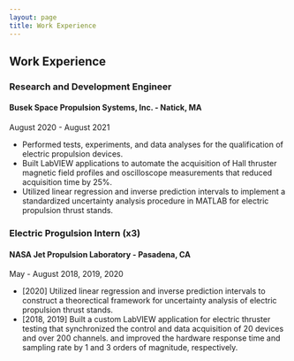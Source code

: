 ```yaml
---
layout: page
title: Work Experience
---
```


## Work Experience

### Research and Development Engineer
#### Busek Space Propulsion Systems, Inc. - Natick, MA
August 2020 - August 2021
- Performed tests, experiments, and data analyses for the qualification of electric propulsion devices.
- Built LabVIEW applications to automate the acquisition of Hall thruster magnetic field profiles and oscilloscope measurements that reduced acquisition time by 25%.
- Utilized linear regression and inverse prediction intervals to implement a standardized uncertainty analysis procedure in MATLAB for electric propulsion thrust stands.

### Electric Progulsion Intern (x3)
#### NASA Jet Propulsion Laboratory - Pasadena, CA 
May - August 2018, 2019, 2020
- [2020] Utilized linear regression and inverse prediction intervals to construct a theorectical framework for uncertainty analysis of  electric propulsion thrust stands.
- [2018, 2019] Built a custom LabVIEW application for electric thruster testing that synchronized the control and data acquisition of 20 devices and over 200 channels. and improved the hardware response time and sampling rate by 1 and 3 orders of magnitude, respectively.
